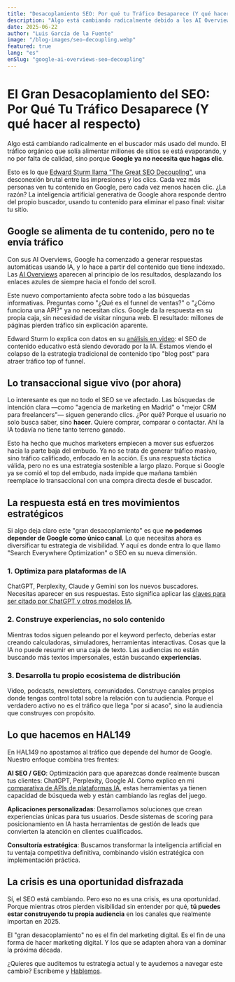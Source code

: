 ```yaml
---
title: "Desacoplamiento SEO: Por qué tu Tráfico Desaparece (Y qué hacer al respecto)"
description: "Algo está cambiando radicalmente debido a los AI Overviews de Google. El tráfico orgánico se está evaporando, porque el buscador ya no necesita que hagas clic."
date: 2025-06-22
author: "Luis García de la Fuente"
image: "/blog-images/seo-decoupling.webp"
featured: true
lang: "es"
enSlug: "google-ai-overviews-seo-decoupling"
---
```


# El Gran Desacoplamiento del SEO: Por Qué Tu Tráfico Desaparece (Y qué hacer al respecto)

Algo está cambiando radicalmente en el buscador más usado del mundo. El tráfico orgánico que solía alimentar millones de sitios se está evaporando, y no por falta de calidad, sino porque **Google ya no necesita que hagas clic**.

Esto es lo que <a href="https://www.youtube.com/watch?v=wjIAJDhW4U0" target="_blank" rel="nofollow">Edward Sturm llama "The Great SEO Decoupling"</a>, una desconexión brutal entre las impresiones y los clics. Cada vez más personas ven tu contenido en Google, pero cada vez menos hacen clic. ¿La razón? La inteligencia artificial generativa de Google ahora responde dentro del propio buscador, usando tu contenido para eliminar el paso final: visitar tu sitio.

## Google se alimenta de tu contenido, pero no te envía tráfico

Con sus AI Overviews, Google ha comenzado a generar respuestas automáticas usando IA, y lo hace a partir del contenido que tiene indexado. Las <a href="https://www.seroundtable.com/google-search-great-decoupling-39524.html" target="_blank" rel="nofollow">AI Overviews</a> aparecen al principio de los resultados, desplazando los enlaces azules de siempre hacia el fondo del scroll.

Este nuevo comportamiento afecta sobre todo a las búsquedas informativas. Preguntas como "¿Qué es el funnel de ventas?" o "¿Cómo funciona una API?" ya no necesitan clics. Google da la respuesta en su propia caja, sin necesidad de visitar ninguna web. El resultado: millones de páginas pierden tráfico sin explicación aparente.

Edward Sturm lo explica con datos en su <a href="https://www.youtube.com/watch?v=wjIAJDhW4U0" target="_blank" rel="nofollow">análisis en video</a>: el SEO de contenido educativo está siendo devorado por la IA. Estamos viendo el colapso de la estrategia tradicional de contenido tipo "blog post" para atraer tráfico top of funnel.

## Lo transaccional sigue vivo (por ahora)

Lo interesante es que no todo el SEO se ve afectado. Las búsquedas de intención clara —como "agencia de marketing en Madrid" o "mejor CRM para freelancers"— siguen generando clics. ¿Por qué? Porque el usuario no solo busca saber, sino **hacer**. Quiere comprar, comparar o contactar. Ahí la IA todavía no tiene tanto terreno ganado.

Esto ha hecho que muchos marketers empiecen a mover sus esfuerzos hacia la parte baja del embudo. Ya no se trata de generar tráfico masivo, sino tráfico calificado, enfocado en la acción. Es una respuesta táctica válida, pero no es una estrategia sostenible a largo plazo. Porque si Google ya se comió el top del embudo, nada impide que mañana también reemplace lo transaccional con una compra directa desde el buscador.

## La respuesta está en tres movimientos estratégicos

Si algo deja claro este "gran desacoplamiento" es que **no podemos depender de Google como único canal**. Lo que necesitas ahora es diversificar tu estrategia de visibilidad. Y aquí es donde entra lo que llamo "Search Everywhere Optimization" o SEO en su nueva dimensión.

### 1. Optimiza para plataformas de IA

ChatGPT, Perplexity, Claude y Gemini son los nuevos buscadores. Necesitas aparecer en sus respuestas. Esto significa aplicar las <a href="/es/posts/claves-citado-chatgpt-modelos-ia" target="_blank">claves para ser citado por ChatGPT y otros modelos IA</a>.

### 2. Construye experiencias, no solo contenido

Mientras todos siguen peleando por el keyword perfecto, deberías estar creando calculadoras, simuladores, herramientas interactivas. Cosas que la IA no puede resumir en una caja de texto. Las audiencias no están buscando más textos impersonales, están buscando **experiencias**.

### 3. Desarrolla tu propio ecosistema de distribución

Video, podcasts, newsletters, comunidades. Construye canales propios donde tengas control total sobre la relación con tu audiencia. Porque el verdadero activo no es el tráfico que llega "por si acaso", sino la audiencia que construyes con propósito.

## Lo que hacemos en HAL149

En HAL149 no apostamos al tráfico que depende del humor de Google. Nuestro enfoque combina tres frentes:

**AI SEO / GEO**: Optimización para que aparezcas donde realmente buscan tus clientes: ChatGPT, Perplexity, Google AI. Como explico en mi <a href="/posts/ai-api-comparison-report" target="_blank">comparativa de APIs de plataformas IA</a>, estas herramientas ya tienen capacidad de búsqueda web y están cambiando las reglas del juego.

**Aplicaciones personalizadas**: Desarrollamos soluciones que crean experiencias únicas para tus usuarios. Desde sistemas de scoring para posicionamiento en IA hasta herramientas de gestión de leads que convierten la atención en clientes cualificados.

**Consultoría estratégica**: Buscamos transformar la inteligencia artificial en tu ventaja competitiva definitiva, combinando visión estratégica con implementación práctica.

## La crisis es una oportunidad disfrazada

Sí, el SEO está cambiando. Pero eso no es una crisis, es una oportunidad. Porque mientras otros pierden visibilidad sin entender por qué, **tú puedes estar construyendo tu propia audiencia** en los canales que realmente importan en 2025.

El "gran desacoplamiento" no es el fin del marketing digital. Es el fin de una forma de hacer marketing digital. Y los que se adapten ahora van a dominar la próxima década.

¿Quieres que auditemos tu estrategia actual y te ayudemos a navegar este cambio? Escríbeme y <a href="#" onclick="demo.showModal(); return false;">Hablemos</a>.

